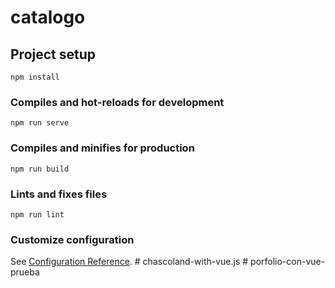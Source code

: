 # catalogo

## Project setup
```
npm install
```

### Compiles and hot-reloads for development
```
npm run serve
```

### Compiles and minifies for production
```
npm run build
```

### Lints and fixes files
```
npm run lint
```

### Customize configuration
See [Configuration Reference](https://cli.vuejs.org/config/).
#   c h a s c o l a n d - w i t h - v u e . j s  
 #   p o r f o l i o - c o n - v u e - p r u e b a  
 